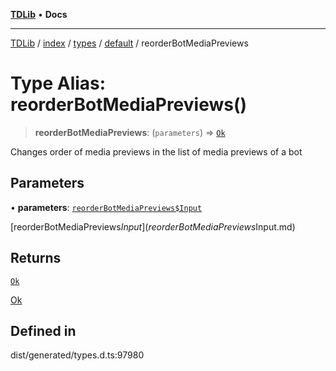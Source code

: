[**TDLib**](../../../../../../README.md) • **Docs**

***

[TDLib](../../../../../../modules.md) / [index](../../../../../README.md) / [types](../../../README.md) / [default](../README.md) / reorderBotMediaPreviews

# Type Alias: reorderBotMediaPreviews()

> **reorderBotMediaPreviews**: (`parameters`) => [`Ok`](Ok-1.md)

Changes order of media previews in the list of media previews of a bot

## Parameters

• **parameters**: [`reorderBotMediaPreviews$Input`](reorderBotMediaPreviews$Input.md)

[reorderBotMediaPreviews$Input](reorderBotMediaPreviews$Input.md)

## Returns

[`Ok`](Ok-1.md)

[Ok](Ok-1.md)

## Defined in

dist/generated/types.d.ts:97980
